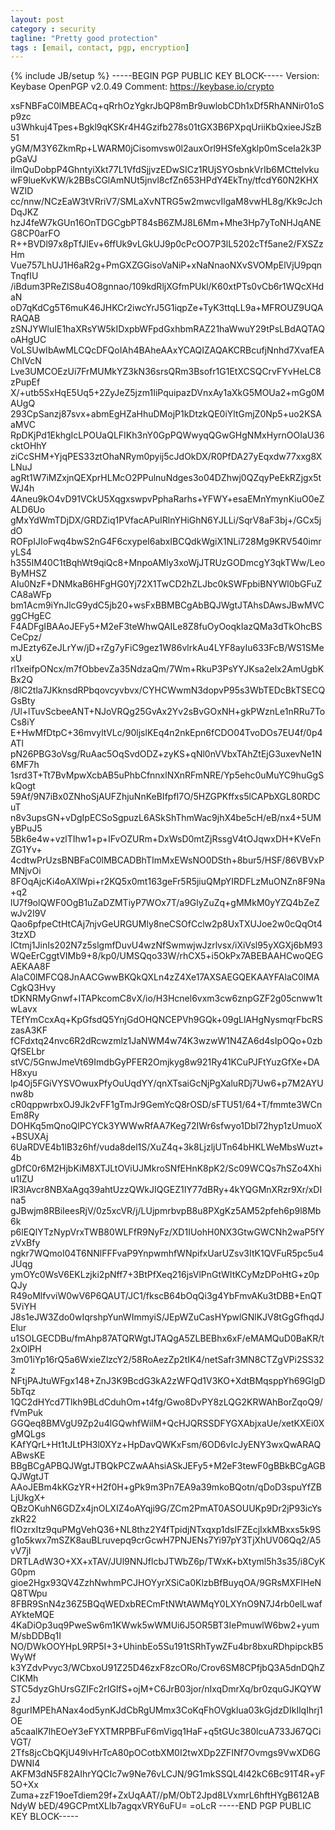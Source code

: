 ```yaml
---
layout: post
category : security
tagline: "Pretty good protection"
tags : [email, contact, pgp, encryption]
---
```

{% include JB/setup %}
-----BEGIN PGP PUBLIC KEY BLOCK-----
Version: Keybase OpenPGP v2.0.49
Comment: https://keybase.io/crypto

xsFNBFaC0lMBEACq+qRrhOzYgkrJbQP8mBr9uwlobCDh1xDf5RhANNir01oSp9zc
u3Whkuj4Tpes+Bgkl9qKSKr4H4Gzifb278s01tGX3B6PXpqUriiKbQxieeJSzB51
yGM/M3Y6ZkmRp+LWARM0jCisomvsw0l2auxOrl9HSfeXgklp0mSceIa2k3PpGaVJ
ilmQuDobpP4GhntyiXkt77L1VfdSjjvzEDwSICz1RUjSYOsbnkVrIb6MCttelvku
wF9lueKvKW/k2BBsCGlAmNUt5jnvl8cfZn653HPdY4EkTny/tfcdY60N2KHXWZID
cc/nnw/NCzEaW3tVRriV7/SMLaXvNTRG5w2mwcvIlgaM8vwHL8g/Kk9cJchDqJKZ
hzJ4feW7kGUn16OnTDGCgbPT84sB6ZMJ8L6Mm+Mhe3Hp7yToNHJqANEG8CP0arFO
R++BVDl97x8pTfJlEv+6ffUk9vLGkUJ9p0cPcOO7P3lL5202cTf5ane2/FXSZzHm
Vue757LhUJ1H6aR2g+PmGXZGGisoVaNiP+xNaNnaoNXvSVOMpElVjU9pqnTnqfIU
/iBdum3PReZlS8u4O8gnnao/109kdRljXGfmPUkl/K60xtPTs0vCb6r1WQcXHdaN
oD7qKdCg5T6muK46JHKCr2iwcYrJ5G1iqpZe+TyK3ttqLL9a+MFROUZ9UQARAQAB
zSNJYWluIE1haXRsYW5kIDxpbWFpdGxhbmRAZ21haWwuY29tPsLBdAQTAQoAHgUC
VoLSUwIbAwMLCQcDFQoIAh4BAheAAxYCAQIZAQAKCRBcufjNnhd7XvafEAChIVcN
Lve3UMCOEzUi7FrMUMkYZ3kN36srsQRm3Bsofr1G1EtXCSQCrvFYvHeLC8zPupEf
X/+utb5SxHqE5Uq5+2ZyJeZ5jzm1IiPquipazDVnxAy1aXkG5MOUa2+mGg0MAUgQ
293CpSanzj87svx+abmEgHZaHhuDMojP1kDtzkQE0iYltGmjZ0Np5+uo2KSAaMVC
RpDKjPd1EkhgIcLPOUaQLFIKh3nY0GpPQWwyqQGwGHgNMxHyrnOOIaU36cktOHhY
ziCcSHM+YjqPES33ztOhaNRym0pyij5cJdOkDX/R0PfDA27yEqxdw77xxg8XLNuJ
agRt1W7iMZxjnQEXprHLMcO2PPulnuNdges3o04DZhwj0QZqyPeEkRZjgx5tWJ4h
4Aneu9kO4vD91VCkU5XqgxswpvPphaRarhs+YFWY+esaEMnYmynKiuO0eZALD6Uo
gMxYdWmTDjDX/GRDZiq1PVfacAPuIRlnYHiGhN6YJLLi/SqrV8aF3bj+/GCx5jdO
ROFpIJIoFwq4bwS2nG4F6cxypeI6abxIBCQdkWgiX1NLi728Mg9KRV540imryLS4
h355IM40C1tBqhWt9qiQc8+MnpoAMly3xoWjJTRUzGODmcgY3qkTWw/LeoByMHSZ
AIu0NzF+DNMkaB6HFgHG0Yj72X1TwCD2hZLJbc0kSWFpbiBNYWl0bGFuZCA8aWFp
bm1Acm9iYnJlcG9ydC5jb20+wsFxBBMBCgAbBQJWgtJTAhsDAwsJBwMVCggCHgEC
F4ADFgIBAAoJEFy5+M2eF3teWhwQAILe8Z8fuOyOoqkIazQMa3dTkOhcBSCeCpz/
mJEzty6ZeJLrYw/jD+rZg7yFiC9gez1W86vlrkAu4LYF8ayIu633FcB/WS1SMexU
rl1xeifpONcx/m7fObbevZa35NdzaQm/7Wm+RkuP3PsYYJKsa2elx2AmUgbKBx2Q
/8lC2tla7JKknsdRPbqovcyvbvx/CYHCWwmN3dopvP95s3WbTEDcBkTSECQGsBty
/Ul+lTuvScbeeANT+NJoVRQg25GvAx2Yv2sBvGOxNH+gkPWznLe1nRRu7ToCs8iY
E+HwMfDtpC+36mvyltVLc/90ljslKEq4n2nkEpn6fCDO04TvoDOs7EU4f/0p4ATl
pN26PBG3oVsg/RuAac5OqSvdODZ+zyKS+qNl0nVVbxTAhZtEjG3uxevNe1N6MF7h
1srd3T+Tt7BvMpwXcbAB5uPhbCfnnxlNXnRFmNRE/Yp5ehc0uMuYC9huGgSkQogt
59Af/9N7iBx0ZNhoSjAUFZhjuNnKeBIfpfI7O/5HZGPKffxs5lCAPbXGL80RDCuT
n8v3upsGN+vDgIpECSoSgpuzL6ASkShThmWac9jhX4be5cH/eB/nx4+5UMyBPuJ5
5Bk6e4w+vzlTIhw1+p+IFvOZURm+DxWsD0mtZjRssgV4tOJqwxDH+KVeFnZG1Yv+
4cdtwPrUzsBNBFaC0lMBCADBhTImMxEWsNO0DSth+8bur5/HSF/86VBVxPMNjvOi
8FOqAjcKi4oAXlWpi+r2KQ5x0mt163geFr5R5jiuQMpYIRDFLzMuONZn8F9Na+q2
lU7f9olQWF0OgB1uZaDZMTiyP7WOx7T/a9GlyZuZq+gMMkM0yYZQ4bZeZwJv2I9V
Qao6pfpeCtHtCAj7njvGeURGUMly8neCSOfCclw2p8UxTXUJoe2w0cQqOt43tzXD
lCtmj1JinIs202N7z5slgmfDuvU4wzNfSwmwjwJzrlvsx/iXiVsl95yXGXj6bM93
WQeErCggtVIMb9+8/kp0/UMSQqo33W/rhCX5+i5OkPx7ABEBAAHCwoQEGAEKAA8F
AlaC0lMFCQ8JnAACGwwBKQkQXLn4zZ4Xe17AXSAEGQEKAAYFAlaC0lMACgkQ3Hvy
tDKNRMyGnwf+ITAPkcomC8vX/io/H3Hcnel6vxm3cw6znpGZF2g05cnww1twLavx
TEfYmCcxAq+KpGfsdQ5YnjGdOHQNCEPVh9GQk+09gLlAHgNysmqrFbcRSzasA3KF
fCFdxtq24nvc6R2dRcwzmlz1JaNWM4w74K3wzwW1N4ZA6d4sIpOQo+0zbQfSELbr
stVC/5GnwJmeVt69ImdbGyPFER2Omjkyg8w921Ry41KCuPJFtYuzGfXe+DAH8xyu
lp4Oj5FGiVYSVOwuxPfyOuUqdYY/qnXTsaiGcNjPgXaluRDj7Uw6+p7M2AYUnw8b
cR0qppwrbxOJ9Jk2vFF1gTmJr9GemYcQ8rOSD/sFTU51/64+T/fmmte3WCnEm8Ry
DOHKq5mQnoQlPCYCk3YWWwRfAA7Keg72IWr6sfwyo1Dbl72hyp1zUmuoX+BSUXAj
6UaRDVE4b1lB3z6hf/vuda8del1S/XuZ4q+3k8LjzljUTn64bHKLWeMbsWuzt+4b
gDfC0r6M2HjbKiM8XTJLtOViUJMkroSNfEHnK8pK2/Sc09WCQs7hSZo4Xhiu1IZU
lR3lAvcr8NBXaAgq39ahtUzzQWkJIQGEZ1IY77dBRy+4kYQGMnXRzr9Xr/xDIna5
gJBwjm8RBiIeesRjV/0z5xcVR/j/LUjpmrbvpB8u8PXgKz5AM52pfeh6p9l8Mb6k
p6lEQlYTzNypVrxTWB80WLFfR9NyFz/XD1IUohH0NX3GtwGWCNh2waP5fYzVxBfy
ngkr7WQmoI04T6NNlFFFvaP9YnpwmhfWNpifxUarUZsv3ItK1QVFuR5pc5u4JUqg
ymOYc0WsV6EKLzjki2pNff7+3BtPfXeq216jsVlPnGtWItKCyMzDPoHtG+z0pQJy
R49oMlfvviW0wV6P6QAUT/JC1/fkscB64bOqQi3g4YbFmvAKu3tDBB+EnQT5ViYH
J8s1eJW3Zdo0wIqrshpYunWImmyiS/JEpWZuCasHYpwlGNlKJV8tGgGfhqdJElur
u1SOLGECDBu/fmAhp87ATQRWgtJTAQgA5ZLBEBhx6xF/eMAMQuD0BaKR/t2xOlPH
3m01iYp16rQ5a6WxieZlzcY2/58RoAezZp2tIK4/netSafr3MN8CTZgVPi2SS32z
NFtjPAJtuWFgx148+ZnJ3K9BcdG3kA2zWFQd1V3KO+XdtBMqsppYh69GlgD5bTqz
1QC2dHYcd7Tlkh9BLdCduhOm+t4fg/Gwo8DvPY8zLQG2KRWAhBorZqoQ9/fVmPuk
GGQeq8BMVgU9Zp2u4lGQwhfWilM+QcHJQRSSDFYGXAbjxaUe/xetKXEi0XgMQLgs
KAfYQrL+Ht1tJLtPH3l0XYz+HpDavQWKxFsm/6OD6vIcJyENY3wxQwARAQABwsKE
BBgBCgAPBQJWgtJTBQkPCZwAAhsiASkJEFy5+M2eF3tewF0gBBkBCgAGBQJWgtJT
AAoJEBm4kKGzYR+H2f0H+gPk9m3Pn7EA9a39mkoBQotn/qDoD3spuYfZBLjUkgX+
QBzOKuhN6GDZx4jnOLXIZ4oAYqji9G/ZCm2PmAT0ASOUUKp9Dr2jP93icYszkR22
fIOzrxItz9quPMgVehQ36+NL8thz2Y4fTpidjNTxqxp1dsIFZEcjIxkMBxxs5k9S
g1o5kwx7mSZK8auBLruvepq9crGcwH7PNJENs7Yi97pY3TjXhUV06Qq2/A5vV7jI
DRTLAdW3O+XX+xTAV/JUl9NNJflcbJTWbZ6p/TWxK+bXtyml5h3s35/i8CyKG0pm
gioe2Hgx93QV4ZzhNwhmPCJHOYyrXSiCa0KlzbBfBuyqOA/9GRsMXFIHeNQ8TWpu
8FBR9SnN4z36Z5BQqWEDxbRECmFtNWtAWMqY0LXYnO9N7J4rb0elLwafAYkteMQE
4KaDiOp3uq9PweSw6m1KWwk5wWMUi6J5OR5BT3IePmuwlW6bw2+yumM/sbDDBq1I
NO/DWkOOYHpL9RP5I+3+UhinbEo5Su191tSRhTywZFu4br8bxuRDhpipckB5WyWf
k3YZdvPvyc3/WCbxoU91Z25D46zxF8zcORo/Crov6SM8CPfjbQ3A5dnDQhZCIKMh
STC5dyzGhUrsGZIFc2rIGlfS+ojM+C6JrB03jor/nIxqDmrXq/br0zquGJKQYWzJ
8gurIMPEhANax4od5ynKJdCbRgUMmx3CoKqFhOVgklua03kGjdzDIkIlqIhrj1OE
a5caalK7lhEOeY3eFYXTMRPBFuF6mVigq1HaF+q5tGUc380lcuA733J67QCiVGT/
2Tfs8jcCbQKjU49lvHrTcA80pOCotbXM0I2twXDp2ZFINf7Ovmgs9VwXD6GDWNI4
AKFM3dN5F82AIhrYQCIc7w9Ne76vLCJN/9G1mkSSQL4l42kC6Bc91T4R+yF5O+Xx
Zuma+zzF19oeTdiem29f+ZxUqAAT//pM/ObT2Jpd8LVxmrL6hftHYgB612ABNdyW
bED/49GCPmtXLlb7agqxVRY6uFU=
=oLcR
-----END PGP PUBLIC KEY BLOCK-----

